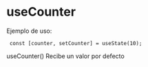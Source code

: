 # useCounter
Ejemplo de uso: 

```
 const [counter, setCounter] = useState(10);
```

useCounter() Recibe un valor por defecto